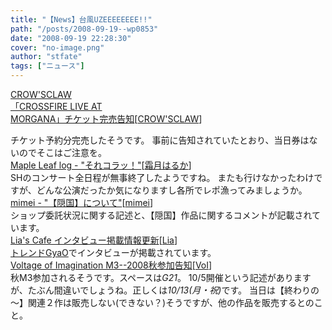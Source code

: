 ```yaml
---
title: "【News】台風UZEEEEEEEE!!"
path: "/posts/2008-09-19--wp0853"
date: "2008-09-19 22:28:30"
cover: "no-image.png"
author: "stfate"
tags: ["ニュース"]
---
```


<style type="text/css">
<!--
p {white-space: pre-wrap};
-->
</style>

<a class="topics" href="http://live.crowsclaw.info/081013/" target="_blank">CROW'SCLAW 「CROSSFIRE LIVE AT MORGANA」チケット完売告知</a><span class="junre">[<a href="http://www.crowsclaw.info/" target="_blank">CROW'SCLAW</a>]</span>
<div class="news">チケット予約分完売したそうです。
事前に告知されていたとおり、当日券はないのでそこはご注意を。</div>
<a class="topics" href="http://shimotsukin.jugem.jp/" target="_blank">Maple Leaf log - "それコラッ！"</a><span class="junre">[<a href="http://shimotsukin.com/" target="_blank">霜月はるか</a>]</span>
<div class="news">SHのコンサート全日程が無事終了したようですね。
またも行けなかったわけですが、どんな公演だったか気になりますし各所でレポ漁ってみましょうか。</div>
<a class="topics" href="http://mimei.blog.shinobi.jp/" target="_blank">mimei - "【隠国】について"</a><span class="junre">[<a href="http://totsu-kuni.net/" target="_blank">mimei</a>]</span>
<div class="news">ショップ委託状況に関する記述と、【隠国】作品に関するコメントが記載されています。</div>
<a class="topics" href="http://blog.lias-cafe.com/" target="_blank">Lia's Cafe インタビュー掲載情報更新</a><span class="junre">[<a href="http://www.lias-cafe.com/" target="_blank">Lia</a>]</span>
<div class="news"><a href="http://trend.gyao.jp/entertainment/entry-3427.html" target="_blank">トレンドGyaO</a>でインタビューが掲載されています。</div>
<a class="topics" href="http://aciblog.exblog.jp/" target="_blank">Voltage of Imagination M3--2008秋参加告知</a><span class="junre">[<a href="http://www.voltagenation.com/" target="_blank">VoI</a>]</span>
<div class="news">秋M3参加されるそうです。スペースは<em>G21</em>。
10/5開催という記述がありますが、たぶん間違いでしょうね。正しくは<em>10/13(月・祝)</em>です。
当日は【終わりの～】関連２作は販売しない(できない？)そうですが、他の作品を販売するとのこと。</div>
